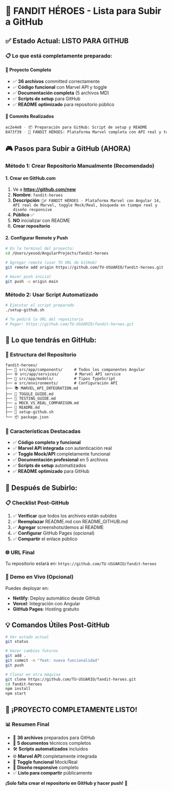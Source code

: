 # 🎯 FANDIT HÉROES - Lista para Subir a GitHub

## ✅ **Estado Actual: LISTO PARA GITHUB**

### **📋 Lo que está completamente preparado:**

#### **🚀 Proyecto Completo**
- ✅ **36 archivos** committed correctamente
- ✅ **Código funcional** con Marvel API y toggle
- ✅ **Documentación completa** (5 archivos MD)
- ✅ **Scripts de setup** para GitHub
- ✅ **README optimizado** para repositorio público

#### **💾 Commits Realizados**
```bash
ac2e4e8 - 📦 Preparación para GitHub: Script de setup y README
8473f39 - 🚀 FANDIT HÉROES: Plataforma Marvel completa con API real y toggle Mock
```

## 🎮 **Pasos para Subir a GitHub (AHORA)**

### **Método 1: Crear Repositorio Manualmente (Recomendado)**

#### **1. Crear en GitHub.com**
1. Ve a **https://github.com/new**
2. **Nombre**: `fandit-heroes`
3. **Descripción**: `🦸‍♂️ FANDIT HÉROES - Plataforma Marvel con Angular 14, API real de Marvel, toggle Mock/Real, búsqueda en tiempo real y diseño responsive`
4. **Público** ✅
5. **NO** inicializar con README
6. **Crear repositorio**

#### **2. Configurar Remote y Push**
```bash
# En la terminal del proyecto:
cd /Users/yesod/AngularProjects/fandit-heroes

# Agregar remote (usar TU URL de GitHub)
git remote add origin https://github.com/TU-USUARIO/fandit-heroes.git

# Hacer push inicial
git push -u origin main
```

### **Método 2: Usar Script Automatizado**
```bash
# Ejecutar el script preparado
./setup-github.sh

# Te pedirá la URL del repositorio
# Pegar: https://github.com/TU-USUARIO/fandit-heroes.git
```

## 🌟 **Lo que tendrás en GitHub:**

### **📂 Estructura del Repositorio**
```
fandit-heroes/
├── 📱 src/app/components/     # Todos los componentes Angular
├── 🌐 src/app/services/       # Marvel API service
├── 📝 src/app/models/         # Tipos TypeScript
├── ⚙️ src/environments/       # Configuración API
├── 📚 MARVEL_API_INTEGRATION.md
├── 🔄 TOGGLE_GUIDE.md
├── 🧪 TESTING_GUIDE.md
├── ⚖️ MOCK_VS_REAL_COMPARISON.md
├── 📖 README.md
├── 🚀 setup-github.sh
└── 📦 package.json
```

### **🎯 Características Destacadas**
- ✅ **Código completo y funcional**
- ✅ **Marvel API integrada** con autenticación real
- ✅ **Toggle Mock/API** completamente funcional
- ✅ **Documentación profesional** en 5 archivos
- ✅ **Scripts de setup** automatizados
- ✅ **README optimizado** para GitHub

## 🔗 **Después de Subirlo:**

### **📋 Checklist Post-GitHub**
1. ✅ **Verificar** que todos los archivos están subidos
2. ✅ **Reemplazar** README.md con README_GITHUB.md
3. ✅ **Agregar** screenshots/demos al README
4. ✅ **Configurar** GitHub Pages (opcional)
5. ✅ **Compartir** el enlace público

### **🌐 URL Final**
Tu repositorio estará en:
`https://github.com/TU-USUARIO/fandit-heroes`

### **🚀 Demo en Vivo (Opcional)**
Puedes deployar en:
- **Netlify**: Deploy automático desde GitHub
- **Vercel**: Integración con Angular
- **GitHub Pages**: Hosting gratuito

## 💡 **Comandos Útiles Post-GitHub**

```bash
# Ver estado actual
git status

# Hacer cambios futuros
git add .
git commit -m "feat: nueva funcionalidad"
git push

# Clonar en otra máquina
git clone https://github.com/TU-USUARIO/fandit-heroes.git
cd fandit-heroes
npm install
npm start
```

## 🎉 **¡PROYECTO COMPLETAMENTE LISTO!**

### **📊 Resumen Final**
- 🚀 **36 archivos** preparados para GitHub
- 📝 **5 documentos** técnicos completos
- 🛠️ **Scripts automatizados** incluidos
- 🌐 **Marvel API** completamente integrada
- 🔄 **Toggle funcional** Mock/Real
- 📱 **Diseño responsive** completo
- ✅ **Listo para compartir** públicamente

**¡Solo falta crear el repositorio en GitHub y hacer push!** 🎯
